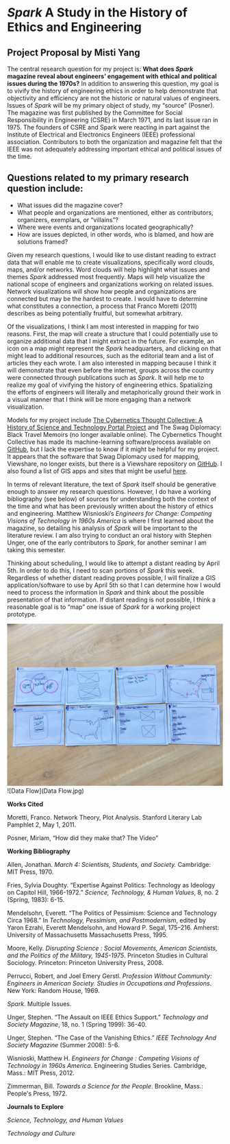*Spark* A Study in the History of Ethics and Engineering
===
Project Proposal by Misti Yang
---

The central research question for my project is: **What does *Spark* magazine reveal about engineers’ engagement with ethical and political issues during the 1970s?** In addition to answering this question, my goal is to vivify the history of engineering ethics in order to help demonstrate that objectivity and efficiency are not the historic or natural values of engineers.
Issues of *Spark* will be my primary object of study, my “source” (Posner). The magazine was first published by the Committee for Social Responsibility in Engineering (CSRE) in March 1971, and its last issue ran in 1975. The founders of CSRE and Spark were reacting in part against the Institute of Electrical and Electronics Engineers (IEEE) professional association. Contributors to both the organization and magazine felt that the IEEE was not adequately addressing important ethical and political  issues of the time.

Questions related to my primary research question include:
---
* What issues did the magazine cover?
* What people and organizations are mentioned, either as contributors, organizers, exemplars, or “villains”?
* Where were events and organizations located geographically?
* How are issues depicted, in other words, who is blamed, and how are solutions framed?

Given my research questions, I would like to use distant reading to extract data that will enable me to create visualizations, specifically word clouds, maps, and/or networks. Word clouds will help highlight what issues and themes *Spark* addressed most frequently. Maps will help visualize the national scope of engineers and organizations working on related issues. Network visualizations will show how people and organizations are connected but may be the hardest to create. I would have to determine what constitutes a connection, a process that Franco Moretti (2011) describes as being potentially fruitful, but somewhat arbitrary.

Of the visualizations, I think I am most interested in mapping for two reasons. First, the map will create a structure that I could potentially use to organize additional data that I might extract in the future. For example, an icon on a map might represent the *Spark* headquarters, and clicking on that might lead to additional resources, such as the editorial team and a list of articles they each wrote. I am also interested in mapping because I think it will demonstrate that even before the internet, groups across the country were connected through publications such as *Spark*. It will help me to realize my goal of vivifying the history of engineering ethics. Spatializing the efforts of engineers will literally and metaphorically ground their work in a visual manner that I think will be more engaging than a network visualization.    

Models for my project include [The Cybernetics Thought Collective: A History of Science and Technology Portal Project](https://archives.library.illinois.edu/thought-collective/ "Cybernetics home") and The Swag Diplomacy: Black Travel Memoirs (no longer available online). The Cybernetics Thought Collective has made its machine-learning software/process available on [GitHub](https://github.com/cybernetics-thought-collective), but I lack the expertise to know if it might be helpful for my project. It appears that the software that Swag Diplomacy used for mapping, Viewshare, no longer exists, but there is a Viewshare repository on [GitHub](https://github.com/LibraryOfCongress/viewshare). I also found a list of GIS apps and sites that might be useful [here](https://guides.nyu.edu/dighum/tools).

In terms of relevant literature, the text of *Spark* itself should be generative enough to answer my research questions. However, I do have a working bibliography (see below) of sources for understanding both the context of the time and what has been previously written about the history of ethics and engineering. Matthew Wisnioski’s *Engineers for Change: Competing Visions of Technology in 1960s America* is where I first learned about the magazine, so detailing his analysis of *Spark* will be important to the literature review. I am also trying to conduct an oral history with Stephen Unger, one of the early contributors to *Spark*, for another seminar I am taking this semester.

Thinking about scheduling, I would like to attempt a distant reading by April 5th. In order to do this, I need to scan portions of *Spark* this week. Regardless of whether distant reading proves possible, I will finalize a GIS application/software to use by April 5th so that I can determine how I would need to process the information in *Spark* and think about the possible presentation of that information. If distant reading is not possible, I think a reasonable goal is to “map” one issue of *Spark* for a working project prototype.

![Wireframes](https://github.com/msyang7/MITH735-Misti/blob/master/Wireframes.jpg)
![Data Flow](Data Flow.jpg)

**Works Cited**

Moretti, Franco. Network Theory, Plot Analysis. Stanford Literary Lab Pamphlet 2, May 1, 2011.

Posner, Miriam, “How did they make that? The Video”

**Working Bibliography**

Allen, Jonathan. *March 4: Scientists, Students, and Society.* Cambridge: MIT Press, 1970.

Fries, Sylvia Doughty. “Expertise Against Politics: Technology as Ideology on Capitol Hill,
1966-1972.” *Science, Technology, & Human Values*, 8, no. 2 (Spring, 1983): 6-15.

Mendelsohn, Everett. “The Politics of Pessimism: Science and Technology Circa 1968.” In
*Technology, Pessimism, and Postmodernism*, edited by Yaron Ezrahi, Everett
Mendelsohn, and Howard P. Segal, 175–216. Amherst: University of Massachusetts
Massachusetts Press, 1995.

Moore, Kelly. *Disrupting Science : Social Movements, American Scientists, and the Politics of
the Military, 1945-1975*. Princeton Studies in Cultural Sociology. Princeton: Princeton
University Press, 2008.

Perrucci, Robert, and Joel Emery Gerstl. *Profession Without Community: Engineers in American
Society. Studies in Occupations and Professions*. New York: Random House, 1969.

*Spark*. Multiple Issues.

Unger, Stephen. “The Assault on IEEE Ethics Support.” *Technology and Society Magazine*, 18,
no. 1 (Spring 1999): 36-40.


Unger, Stephen. “The Case of the Vanishing Ethics.” *IEEE Technology And Society Magazine*
(Summer 2008): 5-6.

Wisnioski, Matthew H. *Engineers for Change : Competing Visions of Technology in 1960s
America*. Engineering Studies Series. Cambridge, Mass.: MIT Press, 2012.

Zimmerman, Bill. *Towards a Science for the People*. Brookline, Mass.: People's Press, 1972.

**Journals to Explore**

*Science, Technology, and Human Values*

*Technology and Culture*
